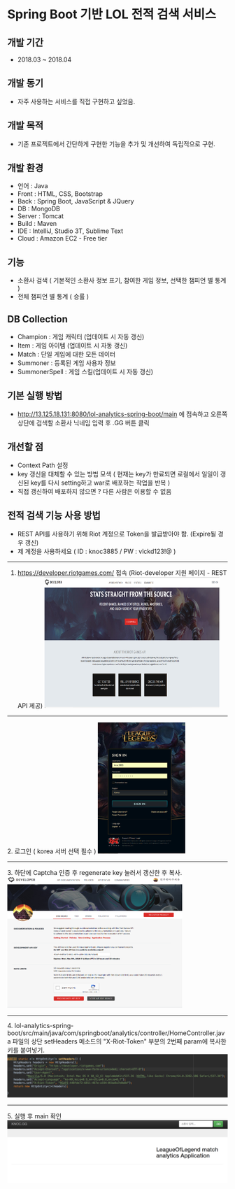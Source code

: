 
# Spring Boot 기반 LOL 전적 검색 서비스

## 개발 기간
* 2018.03 ~ 2018.04

## 개발 동기
* 자주 사용하는 서비스를 직접 구현하고 싶었음.

## 개발 목적
* 기존 프로젝트에서 간단하게 구현한 기능을 추가 및 개선하여 독립적으로 구현.

## 개발 환경
* 언어 : Java
* Front : HTML, CSS, Bootstrap
* Back : Spring Boot, JavaScript & JQuery
* DB : MongoDB
* Server : Tomcat
* Build : Maven
* IDE : IntelliJ, Studio 3T, Sublime Text
* Cloud : Amazon EC2 - Free tier
## 기능
* 소환사 검색 ( 기본적인 소환사 정보 표기, 참여한 게임 정보, 선택한 챔피언 별 통계 )
* 전체 챔피언 별 통계 ( 승률 ) 
## DB Collection
* Champion : 게임 캐릭터 (업데이트 시 자동 갱신)
* Item : 게임 아이템 (업데이트 시 자동 갱신)
* Match : 단일 게임에 대한 모든 데이터
* Summoner : 등록된 게임 사용자 정보
* SummonerSpell : 게임 스킬(업데이트 시 자동 갱신)

## 기본 실행 방법
* http://13.125.18.131:8080/lol-analytics-spring-boot/main 에 접속하고 오른쪽 상단에 검색할 소환사 닉네임 입력 후 .GG 버튼 클릭

## 개선할 점
* Context Path 설정
* key 갱신을 대체할 수 있는 방법 모색 ( 현재는 key가 만료되면 로컬에서 일일이 갱신된 key를 다시 setting하고 war로 배포하는 작업을 반복 ) 
* 직접 갱신하여 배포하지 않으면 ? 다른 사람은 이용할 수 없음
 
   
## 전적 검색 기능 사용 방법
* REST API를 사용하기 위해 Riot 계정으로 Token을 발급받아야 함. (Expire될 경우 갱신)
* 제 계정을 사용하세요 ( ID : knoc3885 / PW : vlckd123!@ )
<hr/>

1. https://developer.riotgames.com/ 접속 (Riot-developer 지원 페이지 - REST API 제공)
<img src = "./img/developer 메인.png" width="400" height="300"></img>
<hr/>
2. 로그인 ( korea 서버 선택 필수 )
<img src = "./img/로그인.png" width="200" height="300"></img>
<hr/>
3. 하단에 Captcha 인증 후 regenerate key 눌러서 갱신한 후 복사.
<img src = "./img/갱신.png" width="400" height="300"></img>
<hr/>
4. lol-analytics-spring-boot/src/main/java/com/springboot/analytics/controller/HomeController.java 파일의 
   상단 setHeaders 메소드의 "X-Riot-Token" 부분의 2번째 param에 복사한 키를 붙여넣기.
<img src = "./img/setHeaders.png" ></img>
<hr/>
5. 실행 후 main 확인
<img src = "./img/메인.png" ></img>
